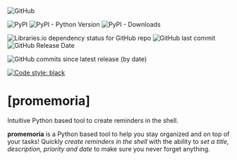 ![GitHub](https://img.shields.io/github/license/diantonioandrea/promemoria)

![PyPI](https://img.shields.io/pypi/v/promemoria?label=promemoria%20on%20pypi)
![PyPI - Python Version](https://img.shields.io/pypi/pyversions/promemoria)
![PyPI - Downloads](https://img.shields.io/pypi/dm/promemoria)

![Libraries.io dependency status for GitHub repo](https://img.shields.io/librariesio/github/diantonioandrea/promemoria)
![GitHub last commit](https://img.shields.io/github/last-commit/diantonioandrea/promemoria)
![GitHub Release Date](https://img.shields.io/github/release-date/diantonioandrea/promemoria)

![GitHub commits since latest release (by date)](https://img.shields.io/github/commits-since/diantonioandrea/promemoria/latest)

[![Code style: black](https://img.shields.io/badge/code%20style-black-000000.svg)](https://github.com/psf/black)

# [promemoria]

Intuitive Python based tool to create reminders in the shell.

**promemoria** is a Python based tool to help you stay organized and on top of your tasks! Quickly *create reminders in the shell* with the ability to *set a title, description, priority and date* to make sure you never forget anything.

